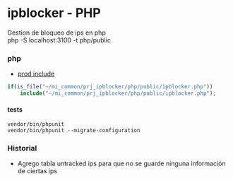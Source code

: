 # ipblocker - PHP
Gestion de bloqueo de ips en php  
php -S localhost:3100 -t php/public

### php
- [prod include](https://trello.com/c/5qbASalI/10-ipblocker)
```php
if(is_file("~/mi_common/prj_ipblocker/php/public/ipblocker.php"))
    include("~/mi_common/prj_ipblocker/php/public/ipblocker.php");
```
#### tests
```
vendor/bin/phpunit
vendor/bin/phpunit --migrate-configuration
```

### Historial
- Agrego tabla untracked ips para que no se guarde ninguna información de ciertas ips